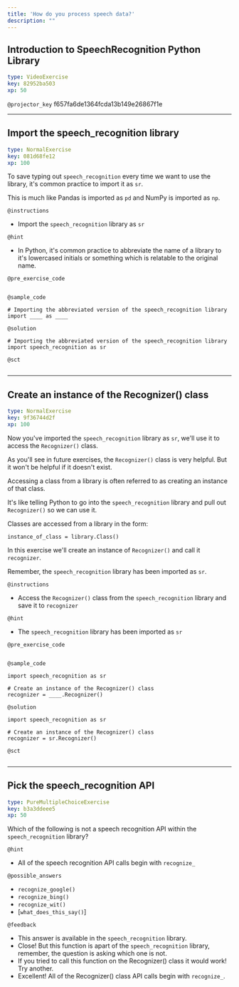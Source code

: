 ```yaml
---
title: 'How do you process speech data?'
description: ""
---
```


## Introduction to SpeechRecognition Python Library

```yaml
type: VideoExercise
key: 82952ba503
xp: 50
```

`@projector_key`
f657fa6de1364fcda13b149e26867f1e

---

## Import the speech_recognition library

```yaml
type: NormalExercise
key: 081d68fe12
xp: 100
```

To save typing out `speech_recognition` every time we want to use the library, it's common practice to import it as `sr`.

This is much like Pandas is imported as `pd` and NumPy is imported as `np`.

`@instructions`
- Import the `speech_recognition` library as `sr`

`@hint`
- In Python, it's common practice to abbreviate the name of a library to it's lowercased initials or something which is relatable to the original name.

`@pre_exercise_code`
```{python}

```

`@sample_code`
```{python}
# Importing the abbreviated version of the speech_recognition library
import ____ as ____
```

`@solution`
```{python}
# Importing the abbreviated version of the speech_recognition library
import speech_recognition as sr
```

`@sct`
```{python}

```

---

## Create an instance of the Recognizer() class

```yaml
type: NormalExercise
key: 9f36744d2f
xp: 100
```

Now you've imported the `speech_recognition` library as `sr`, we'll use it to access the `Recognizer()` class.

As you'll see in future exercises, the `Recognizer()` class is very helpful. But it won't be helpful if it doesn't exist.

Accessing a class from a library is often referred to as creating an instance of that class.

It's like telling Python to go into the `speech_recognition` library and pull out `Recognizer()` so we can use it.

Classes are accessed from a library in the form:

`instance_of_class = library.Class()`

In this exercise we'll create an instance of `Recognizer()` and call it `recognizer`.

Remember, the `speech_recognition` library has been imported as `sr`.

`@instructions`
- Access the `Recognizer()` class from the `speech_recognition` library and save it to `recognizer`

`@hint`
- The `speech_recognition` library has been imported as `sr`

`@pre_exercise_code`
```{python}

```

`@sample_code`
```{python}
import speech_recognition as sr

# Create an instance of the Recognizer() class
recognizer = ____.Recognizer()
```

`@solution`
```{python}
import speech_recognition as sr

# Create an instance of the Recognizer() class
recognizer = sr.Recognizer()
```

`@sct`
```{python}

```

---

## Pick the speech_recognition API

```yaml
type: PureMultipleChoiceExercise
key: b3a3ddeee5
xp: 50
```

Which of the following is not a speech recognition API within the `speech_recognition` library?

`@hint`
- All of the speech recognition API calls begin with `recognize_`

`@possible_answers`
- `recognize_google()`
- `recognize_bing()`
- `recognize_wit()`
- [`what_does_this_say()`]

`@feedback`
- This answer is available in the `speech_recognition` library.
- Close! But this function is apart of the `speech_recognition` library, remember, the question is asking which one is not.
- If you tried to call this function on the Recognizer() class it would work! Try another.
- Excellent! All of the Recognizer() class API calls begin with `recognize_`.
